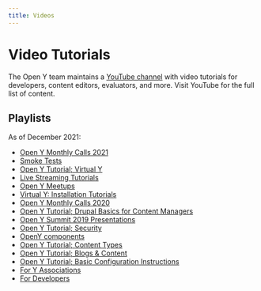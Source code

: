 ```yaml
---
title: Videos
---
```


# Video Tutorials

The Open Y team maintains a [YouTube channel](https://www.youtube.com/c/OpenY/featured) with video tutorials for developers, content editors, evaluators, and more. Visit YouTube for the full list of content.

## Playlists

As of December 2021:

- [Open Y Monthly Calls 2021](https://youtube.com/watch?v=xOtpHz1QcIo&list=PL_QVggMcFfKbpJQagEeJgvgB4wAqB1ED5)
- [Smoke Tests](https://youtube.com/watch?v=MH4BwMowlic&list=PL_QVggMcFfKYfV1cnistny2L-Sp55SoMg)
- [Open Y Tutorial; Virtual Y](https://youtube.com/watch?v=zr6MnmbAJas&list=PL_QVggMcFfKbWXjK0wtdCAslI8osKbaga)
- [Live Streaming Tutorials](https://youtube.com/watch?v=f4FHYdU0VNM&list=PL_QVggMcFfKa46PgvB89bqUxmy9I9nSte)
- [Open Y Meetups](https://youtube.com/watch?v=Ae_R6Q0ojqs&list=PL_QVggMcFfKZS20JwyRCiwZoelEGzPPOn)
- [Virtual Y: Installation Tutorials](https://youtube.com/watch?v=vlqv4ly3iak&list=PL_QVggMcFfKZbY1kXOmChB_rQz2PAJGLM)
- [Open Y Monthly Calls 2020](https://youtube.com/watch?v=63Mzqhqc35o&list=PL_QVggMcFfKbWQAcTUX19KY3W8SDyS2_1)
- [Open Y Tutorial; Drupal Basics for Content Managers](https://youtube.com/watch?v=_OtMKR3KK3w&list=PL_QVggMcFfKbeUmI7dXDk7hlepQ4rXKNG)
- [Open Y Summit 2019 Presentations](https://youtube.com/watch?v=Mb8lcml3BPI&list=PL_QVggMcFfKaN-aYig2Gj3cE4ylCmhJyW)
- [Open Y Tutorial; Security](https://youtube.com/watch?v=nHo2uL-bPyM&list=PL_QVggMcFfKahw9Y5t1RpM-g6kX45nA3C)
- [OpenY components](https://youtube.com/watch?v=Ok5Gf23pVs0&list=PL_QVggMcFfKbS2z3APizFCQVUDqHjRGKa)
- [Open Y Tutorial; Content Types](https://youtube.com/watch?v=UNYCB9XegDE&list=PL_QVggMcFfKYX5bB0epu31O8cVuEVPo6i)
- [Open Y Tutorial; Blogs & Content](https://youtube.com/watch?v=--gW0zj4wEc&list=PL_QVggMcFfKZZlVzNcVaIWCl4WwcOr9Jk)
- [Open Y Tutorial; Basic Configuration Instructions](https://youtube.com/watch?v=3--CzMz5DPk&list=PL_QVggMcFfKbcayynOt0pb_Uw7DAR7KIl)
- [For Y Associations](https://youtube.com/watch?v=y2oI9-6DvYQ&list=PL_QVggMcFfKY_80g0z3UPZL7_wn-27UUg)
- [For Developers](https://youtube.com/watch?v=RSsQLVVhldc&list=PL_QVggMcFfKZp05THV3dYlYOG3MsJ8xSf)
